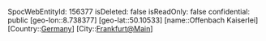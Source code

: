 ﻿---
location: [50.10533,8.738377]
type: Station
tags:
- geo/Station

---
SpocWebEntityId: 156377
isDeleted: false
isReadOnly: false
confidential: public
[geo-lon::8.738377]
[geo-lat::50.10533]
[name::Offenbach Kaiserlei]
[Country::[Germany](geo/Continent/Europe/Germany.md)]
[City::[Frankfurt@Main](geo/Continent/Europe/Germany/Hessen/Frankfurt@Main.md)]

